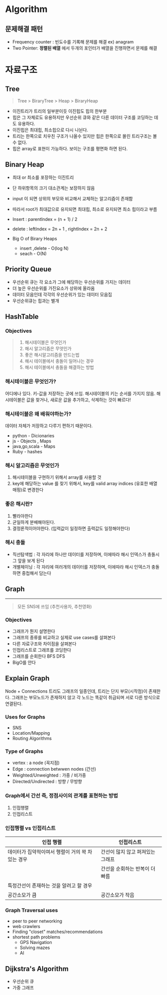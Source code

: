 # Algorithm

## 문제해결 패턴

- Frequency counter : 빈도수를 기록해 문제를 해결 ex) anagram
- Two Pointer: **정렬된 배열** 에서 두개의 포인터가 배열을 진행하면서 문제를 해결

# 자료구조

## Tree

> Tree > BiraryTree > Heap > BiraryHeap

- 이진트리가 트리의 일부분이듯 이진힙도 힙의 한부분
- 힙은 그 자체로도 유용하지만 우선순위 큐와 같은 다른 데이터 구조를 코딩하는 데도 유용하다.
- 이진힙은 최대힙, 최소힙으로 다시 나뉜다.
- 트리는 한쪽으로 치우친 구조가 나올수 있지만 힙은 한쪽으로 몰린 트리구조는 볼 수 없다.
- 힙은 array로 표현이 가능하다. 보이는 구조를 평면화 하면 된다.

## Binary Heap

- 최대 or 최소를 포장하는 이진트리
- 단 하위항목의 크기 대소관계는 보장하지 않음
- input 이 되면 상위의 부모와 비교해서 교체하는 알고리즘이 존재함
- 따라서 root가 최대값으로 유지되면 최대힙, 최소로 유지되면 최소 힙이라고 부름

- Insert : parentIndex = (n + 1) / 2
- delete : leftIndex = 2n + 1 ,
  rightIndex = 2n + 2

- Big O of Birary Heaps
  - insert ,delete - O(log N)
  - seach - O(N)

## Priority Queue

- 우선순위 큐는 각 요소가 그에 해당하는 우선순위를 가지는 데이터
- 더 높은 우선순위를 가진요소가 상위에 올라옴
- 데이터 모음인데 각각의 우선순위가 있는 데이터 모음집
- 우선순위큐는 힙과는 별개

## HashTable

### Objectives

> 1. 해시테이블은 무엇인가
> 2. 해시 알고리즘은 무엇인가
> 3. 좋은 해시알고리즘을 만드는법
> 4. 해시 테이블에서 충돌이 일어나는 경우
> 5. 해시 테이블에서 충돌을 해결하는 방법

### 해시테이블은 무엇인가?

어디에나 있다. 키-값을 저장하는 곳에 쓰임.
해시테이블의 키는 순서를 가지지 않음.
해시테이블은 값을 찾거나, 새로운 값을 추가하고, 삭제하는 것이 빠르다!

### 해시테이블은 왜 배워야하는가?

데이터 자체가 저장하고 다루기 편하기 때문이다.

- python - Dicionaries
- js - Objects , Maps
- java,go,scala - Maps
- Ruby - hashes

### 해시 알고리즘은 무엇인가

1. 해시테이블을 구현하기 위해서 array를 사용할 것
2. key에 해당하는 value 를 찾기 위해서, key를 valid array indices (유효한 배열 매핑)로 변경한다

### 좋은 해시란?

1. 빨라야한다
2. 균일하게 분배해야된다.
3. 결정론적이어야한다. (입력값이 일정하면 출력값도 일정해야한다)

### 해시 충돌

- 직선탐색법 : 각 자리에 하나만 데이터를 저장하며, 이에따라 해시 인덱스가 충돌시 그 앞을 보게 된다
- 개별체이닝 : 각 자리에 여러개의 데이터를 저장하며, 이에따라 해시 인덱스가 충돌하면 중첩해서 담는다

## Graph

---

> 모든 SNS에 쓰임 (추천사용자, 추천영화)

### Objectives

- 그래프가 뭔지 설명한다
- 그래프의 종류를 비교하고 실제로 use cases를 살펴본다
- 다른 자료구조와 차이점을 살펴본다
- 인접리스트로 그래프를 코딩한다
- 그래프를 순회한다 BFS DFS
- BigO를 안다

## Explain Graph

Node + Connections
트리도 그래프의 일종인데, 트리는 단지 부모(시작점)이 존재한다.
그래프는 부모노드가 존재하지 않고 각 노드는 똑같이 취급되며 서로 다른 방식으로 연결된다.

### Uses for Graphs

- SNS
- Location/Mapping
- Routing Algorithms

### Type of Graphs

- vertex : a node (꼭지점)
- Edge : connection betwwen nodes (간선)
- Weighted/Unweighted : 가중 / 비가중
- Directed/Undirected : 방향 / 무방향

### Graph에서 간선 즉, 정점사이의 관계를 표현하는 방법

1. 인접행렬
2. 인접리스트

### 인접행렬 vs 인접리스트

| 인접 행렬                                         | 인접리스트                       |
| ------------------------------------------------- | -------------------------------- |
| 데이터가 집약적이여서 행렬이 거의 꽉 차 있는 경우 | 간선이 많지 않고 퍼져있는 그래프 |
|                                                   | 간선을 순회하는 반복이 더 빠름   |
| 특정간선이 존재하는 것을 알려고 할 경우           |                                  |
| 공간소모가 큼                                     | 공간소모가 작음                  |

### Graph Traversal uses

- peer to peer networking
- web crawlers
- Finding "closet" matches/recommendations
- shortest path problems
  - GPS Navigation
  - Solving mazes
  - AI

## Dijkstra's Algorithm

- 우선순위 큐
- 가중 그래프

